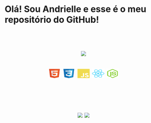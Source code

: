<h1>Olá! Sou Andrielle e esse é o meu repositório do GitHub!<h1>

<div align="center">
  <div>
  
<br>
 <img src="https://github-readme-stats.vercel.app/api?username=XandyNinfadora=anuraghazra&show_icons=true&theme=cobalt"/>
</div>

<div style="display: inline_block"><br>
  <img alt="Rafa-HTML" height="30" width="40" src="https://raw.githubusercontent.com/devicons/devicon/master/icons/html5/html5-original.svg">
  <img alt="Rafa-CSS" height="30" width="40" src="https://raw.githubusercontent.com/devicons/devicon/master/icons/css3/css3-original.svg">
  <img alt="Rafa-Js" height="30" width="40" src="https://raw.githubusercontent.com/devicons/devicon/master/icons/javascript/javascript-plain.svg">
  <img alt="Rafa-React" height="30" width="40" src="https://raw.githubusercontent.com/devicons/devicon/master/icons/react/react-original.svg">
  <img alt="Rafa-NODEJS" height="30" width="40" src="https://raw.githubusercontent.com/devicons/devicon/master/icons/nodejs/nodejs-original.svg">
</div>

  ##
  
<div><br>
  <a href = "mailto:andyps.desginer@gmail.com"><img src="https://img.shields.io/badge/Gmail-D14836?style=for-the-badge&logo=gmail&logoColor=white" target="_blank"></a>
  <a href="https://www.linkedin.com/in/andrielle-pessanha-9130b324b/" target="_blank"><img src="https://img.shields.io/badge/-LinkedIn-%230077B5?style=for-the-badge&logo=linkedin&logoColor=white" target="_blank"></a> 
</div>
<br>
</div>
